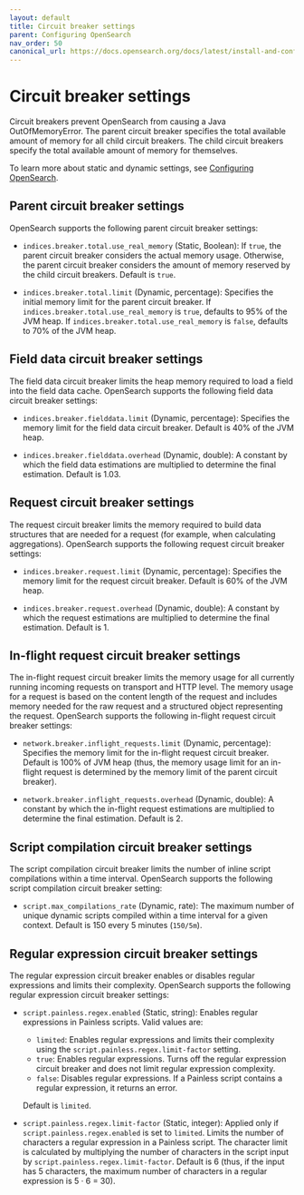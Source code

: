 ```yaml
---
layout: default
title: Circuit breaker settings
parent: Configuring OpenSearch
nav_order: 50
canonical_url: https://docs.opensearch.org/docs/latest/install-and-configure/configuring-opensearch/circuit-breaker/
---
```


# Circuit breaker settings

Circuit breakers prevent OpenSearch from causing a Java OutOfMemoryError. The parent circuit breaker specifies the total available amount of memory for all child circuit breakers. The child circuit breakers specify the total available amount of memory for themselves.

To learn more about static and dynamic settings, see [Configuring OpenSearch]({{site.url}}{{site.baseurl}}/install-and-configure/configuring-opensearch/index/).

## Parent circuit breaker settings

OpenSearch supports the following parent circuit breaker settings:

- `indices.breaker.total.use_real_memory` (Static, Boolean): If `true`, the parent circuit breaker considers the actual memory usage. Otherwise, the parent circuit breaker considers the amount of memory reserved by the child circuit breakers. Default is `true`.

- `indices.breaker.total.limit` (Dynamic, percentage): Specifies the initial memory limit for the parent circuit breaker. If `indices.breaker.total.use_real_memory` is `true`, defaults to 95% of the JVM heap. If `indices.breaker.total.use_real_memory` is `false`, defaults to 70% of the JVM heap.

## Field data circuit breaker settings

The field data circuit breaker limits the heap memory required to load a field into the field data cache. OpenSearch supports the following field data circuit breaker settings:

- `indices.breaker.fielddata.limit` (Dynamic, percentage): Specifies the memory limit for the field data circuit breaker. Default is 40% of the JVM heap.

- `indices.breaker.fielddata.overhead` (Dynamic, double): A constant by which the field data estimations are multiplied to determine the final estimation. Default is 1.03.

## Request circuit breaker settings

The request circuit breaker limits the memory required to build data structures that are needed for a request (for example, when calculating aggregations). OpenSearch supports the following request circuit breaker settings:

- `indices.breaker.request.limit` (Dynamic, percentage): Specifies the memory limit for the request circuit breaker. Default is 60% of the JVM heap.

- `indices.breaker.request.overhead` (Dynamic, double): A constant by which the request estimations are multiplied to determine the final estimation. Default is 1.

## In-flight request circuit breaker settings

The in-flight request circuit breaker limits the memory usage for all currently running incoming requests on transport and HTTP level. The memory usage for a request is based on the content length of the request and includes memory needed for the raw request and a structured object representing the request. OpenSearch supports the following in-flight request circuit breaker settings:

- `network.breaker.inflight_requests.limit` (Dynamic, percentage): Specifies the memory limit for the in-flight request circuit breaker. Default is 100% of JVM heap (thus, the memory usage limit for an in-flight request is determined by the memory limit of the parent circuit breaker).

- `network.breaker.inflight_requests.overhead` (Dynamic, double): A constant by which the in-flight request estimations are multiplied to determine the final estimation. Default is 2.

## Script compilation circuit breaker settings

The script compilation circuit breaker limits the number of inline script compilations within a time interval. OpenSearch supports the following script compilation circuit breaker setting:

- `script.max_compilations_rate` (Dynamic, rate): The maximum number of unique dynamic scripts compiled within a time interval for a given context. Default is 150 every 5 minutes (`150/5m`).

## Regular expression circuit breaker settings

The regular expression circuit breaker enables or disables regular expressions and limits their complexity. OpenSearch supports the following regular expression circuit breaker settings:

- `script.painless.regex.enabled` (Static, string): Enables regular expressions in Painless scripts. 
    Valid values are: 
    - `limited`: Enables regular expressions and limits their complexity using the `script.painless.regex.limit-factor` setting. 
    - `true`: Enables regular expressions. Turns off the regular expression circuit breaker and does not limit regular expression complexity. 
    - `false`: Disables regular expressions. If a Painless script contains a regular expression, it returns an error. 

    Default is `limited`.

- `script.painless.regex.limit-factor` (Static, integer): Applied only if `script.painless.regex.enabled` is set to `limited`. Limits the number of characters a regular expression in a Painless script. The character limit is calculated by multiplying the number of characters in the script input by `script.painless.regex.limit-factor`. Default is 6 (thus, if the input has 5 characters, the maximum number of characters in a regular expression is 5 &middot; 6 = 30).
